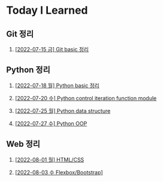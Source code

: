 # Today I Learned

## Git 정리

1. [[2022-07-15 금] Git basic 정리](/Git/0715_Git_basic.md)

## Python 정리

1. [[2022-07-18 월] Python basic 정리](/Python/0718_Python_basic.md)

2. [[2022-07-20 수] Python control iteration function module](/Python/0720_control_iteration_function_module.md)

3. [[2022-07-25 월] Python data structure](/Python/0725_data_structure.md)

4. [[2022-07-27 수] Python OOP](/Python/0727_OOP.md)

## Web 정리

1. [[2022-08-01 월] HTML/CSS](/Web/0801_HTML_CSS.md)

2. [[2022-08-03 수 Flexbox/Bootstrap]](/Web/0803_Flexbox_Bootstrap.md)
